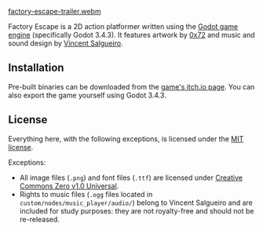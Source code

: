 [factory-escape-trailer.webm](https://github.com/fmenozzi/factory-escape/assets/4451432/e02265ea-3cf6-4f3f-bd46-b76526596382)

Factory Escape is a 2D action platformer written using the [Godot game engine](https://godotengine.org) (specifically Godot 3.4.3). It features artwork by [0x72](https://0x72.pl/) and music and sound design by [Vincent Salgueiro](https://vincentsalgueiro.com/).

## Installation
Pre-built binaries can be downloaded from the [game's itch.io page](https://fmenozzi.itch.io/factory-escape). You can also export the game yourself using Godot 3.4.3.

## License
Everything here, with the following exceptions, is licensed under the [MIT license](https://mit-license.org/).

Exceptions:
* All image files (`.png`) and font files (`.ttf`) are licensed under [Creative Commons Zero v1.0 Universal](https://creativecommons.org/publicdomain/zero/1.0/).
* Rights to music files (`.ogg` files located in `custom/nodes/music_player/audio/`) belong to Vincent Salgueiro and are included for study purposes: they are not royalty-free and should not be re-released.
